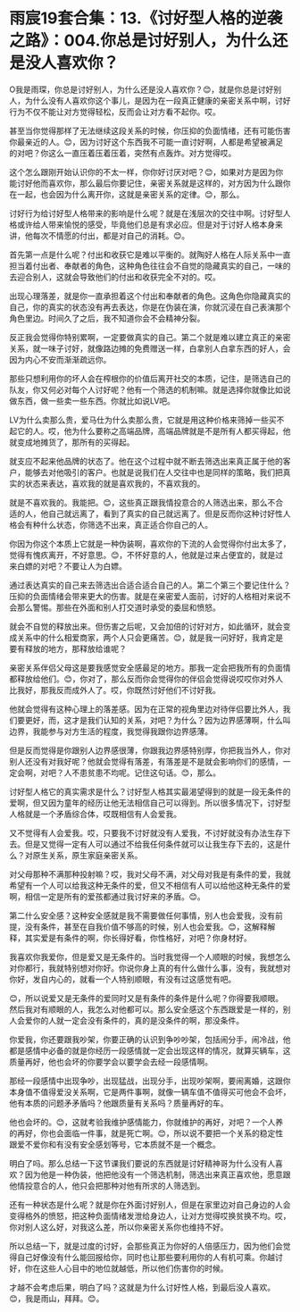 # 雨宸19套合集：13.《讨好型人格的逆袭之路》：004.你总是讨好别人，为什么还是没人喜欢你？

O我是雨琛，你总是讨好别人，为什么还是没人喜欢你？😊，就是你总是讨好别人，为什么没有人喜欢你这个事儿，是因为在一段真正健康的亲密关系中啊，讨好行为不仅不能让对方觉得轻松，反而会让对方看不起你。哎。

甚至当你觉得那样了无法继续这段关系的时候，你压抑的负面情绪，还有可能伤害你最亲近的人。😊，因为讨好这个东西我不可能一直讨好啊，人都是希望被满足的对吧？你这么一直压着压着压着，突然有点轰炸。对方觉得哎。

这个怎么跟刚开始认识你的不太一样，你你好讨厌对吧？😊，如果对方是因为你能讨好他而喜欢你，那么最后你要记住，亲密关系就是这样的，对方因为什么跟你在一起，也会因为什么离开你，这就是亲密关系的定律。😊，那么。

讨好行为给讨好型人格带来的影响是什么呢？就是在浅层次的交往中啊。讨好型人格或许给人带来愉悦的感受，毕竟他们总是有求必应。但是对于讨好人格本身来讲，他每次不情愿的付出，都是对自己的消耗。😊。

首先第一点是什么呢？付出和收获它是难以平衡的。就陶好人格在人际关系中一直担当着付出者、奉献者的角色，这种角色往往会不自觉的隐藏真实的自己，一味的去迎合别人，这就会导致他们的付出和收获完全不对的。哎。

出现心理落差，就是你一直承担着这个付出和奉献者的角色。这角色你隐藏真实的自己，你的真实的状态没有再去表达，你是在伪装在演，你就沉浸在自己表演那个角色里边。时间久了之后，我不知道你会不会精神分裂。

反正我会觉得你特别累啊，一定要做真实的自己。第二个就是难以建立真正的亲密关系，就一味子讨好，就像路边摊的免费赠送一样，白拿别人白拿东西的好人，会因为内心不安而渐渐疏远你。

那些只想利用你的坏人会在榨根你的价值后离开社交的本质，记住，是筛选自己的队友，你又何必对每个人讨好呢？他有一个筛选的机制嘛。就是选择你就像比如说做东西，做一些卖一些东西。你就比如说LV吧。

LV为什么卖那么贵，爱马仕为什么卖那么贵，它就是用这种价格来筛掉一些买不起它的人。哎，他为什么要称之高端品牌，高端品牌就是不是所有人都买得起，他就变成地摊货了，那所有的买得起。

就支应不起来他品牌的状态了。他在这个过程中就不断去筛选出来真正属于他的客户，能够去对他吸引的客户。也就是说我们在人交往中也是同样的策略，我们把真实的状态来表达，喜欢我的就是喜欢我的，不喜欢我的。

就是不喜欢我的。我能把。😊，这些真正跟我情投意合的人筛选出来，那么不合适的人，他自己就远离了，看到了真实的自己就远离了。但是反而你这种讨好性人格会有种什么状态，你筛选不出来，真正适合你自己的人。

你因为你这个本质上它就是一种伪装啊，喜欢你的下流的人会觉得你付出太多了，觉得有愧疚离开，不好意思。😊，不怀好意的人，他就是过来占便宜的，就是过来白嫖的对吧？不要让人为白嫖。

通过表达真实的自己来去筛选出合适合适合自己的人。第二个第三个要记住什么？压抑的负面情绪会带来更大的伤害。就是在亲密爱人面前，讨好的人格相对来说不会那么警惕。那些在外面和别人打交道时承受的委屈和愤怒。

就会不自觉的释放出来。但伤害之后呢，又会加倍的讨好对方，如此循环，就会变成关系中的什么相爱商家，两个人只会更痛苦。😊，就是我一问好好，我肯定是要有释放的地方，那释放给谁呢？

亲密关系伴侣父母这是要我感觉安全感最足的地方。那我一定会把我所有的负面情都释放给他们。😊，你对了，那么反而你会觉得你的伴侣会觉得说哎哎你对外人比我好，那我反而成外人了。哎，你既然讨好他们不讨好我。

他就会觉得有这种心理上的落差感。因为在正常的视角里边对待伴侣要比外人，我们要更好，而，这才是我们认知的关系，对吧？为什么？因为边界感薄啊，什么叫边界，我能参与对方生活的程度，我觉得我跟你边界感薄。

但是反而觉得是你跟别人边界感很薄，你跟我边界感特别厚，你把我当外人，你对别人还没有对我好呢？他就会觉得有落差，有落差是不是就会影响你们的感情，一定会啊，对吧？人不患贫患不均呢。记住这句话。😊，那么。

讨好型人格它的真实需求是什么？讨好型人格其实最渴望得到的就是一段无条件的爱啊，但又因为童年的经历让他无法相信自己可以得到。所以很多情况下，讨好型人格就是一个矛盾综合体，哎既相信有人会爱我。

又不觉得有人会爱我。哎，只要我不讨好就没有人爱我，不讨好就没有办法生存下去。但是又觉得一定有人可以通过不给我任何条件就可以让我生存下去的，这是什么？对原生关系，原生家庭亲密关系。

对父母那种不满那种投射嘛？哎，我对父母不满，对父母对我是有条件的爱，我就希望有一个人可以给我这种无条件的爱，但又不相信有人可以给他这种无条件的爱啊，相信一定是所有的爱孩都通过我讨好来的矛盾。😊。

第二什么安全感？这种安全感就是我不需要做任何事情，别人也会爱我，没有前提，没有条件，甚至在自我价值不够高的时候，别人也会爱我。😊，这解释解释，其实爱是有条件的啊，你长得好看，你性格好，对吧？你身材好。

我喜欢你我爱你，但是爱又是无条件的。当时我觉得一个人顺眼的时候，我想怎么对你都行，我就特别想对你好。你说你身上真的有什么做什么事，没有，我就想对你好，发自内心的，就看一个人特别顺眼，有没有过这感觉有吧。

😊，所以说爱又是无条件的爱同时又是有条件的条件是什么呢？你得要我顺眼。然后我对有顺眼的人，我怎么对他都可以。那么安全感这个东西跟爱是一样的，别人会爱你的人就一定会没有条件的，真的是没条件的啊，那没条件。

你爱我，你还要跟我吵架，你要正确的认识到争吵吵架，包括闹分手，闹冷战，他都是感情中必备的就是你经历一段感情就一定会出现这样的情况，就算买辆车，这质量再好，他也会坏的你要学会以要学会去经一段感情啊。

那经一段感情中出现争吵，出现猛战，出现分手，出现吵架啊，要闹离婚，这跟你本身值不值得爱没关系啊，它是两件事啊，就像一辆车值不值得买可他会不会坏，他有本质的问题矛矛盾吗？他跟质量有关系吗？质量再好的车。

他也会坏的。😊，这就考验我维护感情能力，你就维护的再好，对吧？一个人养的再好，你也会面临一件事，就是死亡啊。😊，所以说不要把一个关系的稳定性跟爱不爱你和有没有安全感划等号，它本质就不是一个概念。

明白了吗。那么总结一下这节课我们要说的东西就是讨好精神哥为什么没有人喜欢？因为他是一种伪装，他把他没有一个筛选机制，筛选出来真正喜欢他，愿意跟他情投意合的人，他只会把那种对他有所求的人筛选到。

还有一种状态是什么呢？就是你在外面讨好别人，但是在家里边对自己身边的人会变得格外的愤怒，把这种负面情绪发泄给身边人，让对方觉得哎换贫换不均。哎，你对别人这么好，对我这么差，所以你亲密关系你也维持不好。

所以总结一下，就是过度的讨好，会那些真正为你好的人倍感压力，因为他们会觉得自己好像没有什么能回报给你，同时也让那些要利用你的人有机可乘。你越讨好，你在这些人心目中的地位就越低，所以他们伤害你的时候。

才越不会考虑后果，明白了吗？这就是为什么讨好性人格，到最后没人喜欢。😊，我是雨山，拜拜。😊。